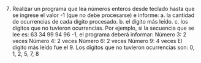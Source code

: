 7. Realizar un programa que lea números enteros desde teclado hasta que se ingrese el valor -1 (que no
debe procesarse) e informe:
a. la cantidad de ocurrencias de cada dígito procesado.
b. el dígito más leído.
c. los dígitos que no tuvieron ocurrencias.
Por ejemplo, si la secuencia que se lee es: 63 34 99 94 96 -1, el programa deberá informar:
Número 3: 2 veces
Número 4: 2 veces
Número 6: 2 veces
Número 9: 4 veces
El dígito más leído fue el 9.
Los dígitos que no tuvieron ocurrencias son: 0, 1, 2, 5, 7, 8